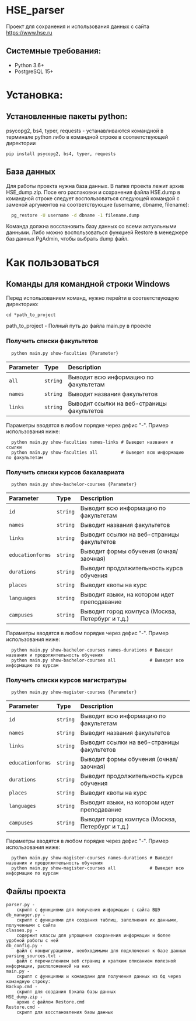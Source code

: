 
# HSE_parser

Проект для сохранения и использования данных с сайта https://www.hse.ru 
## Системные требования:
* Python 3.6+
* PostgreSQL 15+
# Установка:
## Установленные пакеты python:
psycopg2, bs4, typer, requests - устанавливаются командной в терминале python либо в командной строке в соответствующей директории
```
pip install psycopg2, bs4, typer, requests
```

## База данных

Для работы проекта нужна база данных. В папке проекта лежит архив HSE_dump.zip. Посе его распаковки и сохранения файла HSE.dump в командной строке следует воспользоваться следующей командой с заменой аргументов на соответствующие (username, dbname, filename):

```bash
  pg_restore -U username -d dbname -1 filename.dump
```
Команда должна восстановить базу данных со всеми актуальными данными. 
Либо можно воспользоваться функцией Restore в менеджере баз данных PgAdmin, чтобы выбрать dump файл.

# Как пользоваться
## Команды для командной строки Windows
Перед использованием команд, нужно перейти в соответствующую директорию:

```
cd *path_to_project
```
path_to_project - Полный путь до файла main.py в проекте 
### Получить списки факультетов

```
  python main.py show-faculties {Parameter}
```

| Parameter | Type     | Description                |
| :-------- | :------- | :------------------------- |
| `all` | `string` | Выводит всю информацию по факультетам |
| `names` | `string` | Выводит названия факультетов |
| `links` | `string` | Выводит ссылки на веб-страницы факультетов |

Параметры вводятся в любом порядке через дефис "-". Пример использования ниже:
```
  python main.py show-faculties names-links # Выведет названия и ссылки
  python main.py show-faculties all         # Выведет всю информацию по факультетам 
```
### Получить списки курсов бакалавриата

```
  python main.py show-bachelor-courses {Parameter}
```


| Parameter | Type     | Description                       |
| :-------- | :------- | :-------------------------------- |
| `id`      | `string` | Выводит всю информацию по факультетам |
| `names` | `string` | Выводит названия факультетов |
| `links` | `string` | Выводит ссылки на веб-страницы факультетов |
| `educationforms` | `string` | Выводит формы обучения (очная/заочная) |
| `durations` | `string` | Выводит продолжительность курса обучения |
| `places` | `string` | Выводит квоты на курс |
| `languages` | `string` | Выводит языки, на котором идет преподавание |
| `campuses` | `string` | Выводит город компуса (Москва, Петербург и т.д.) |

Параметры вводятся в любом порядке через дефис "-". Пример использования ниже:
```
  python main.py show-bachelor-courses names-durations # Выведет названия и продолжительность обучения
  python main.py show-bachelor-courses all             # Выведет всю информацию по курсам 
```

### Получить списки курсов магистратуры

```
  python main.py show-magister-courses {Parameter}
```


| Parameter | Type     | Description                       |
| :-------- | :------- | :-------------------------------- |
| `id`      | `string` | Выводит всю информацию по факультетам |
| `names` | `string` | Выводит названия факультетов |
| `links` | `string` | Выводит ссылки на веб-страницы факультетов |
| `educationforms` | `string` | Выводит формы обучения (очная/заочная) |
| `durations` | `string` | Выводит продолжительность курса обучения |
| `places` | `string` | Выводит квоты на курс |
| `languages` | `string` | Выводит языки, на котором идет преподавание |
| `campuses` | `string` | Выводит город компуса (Москва, Петербург и т.д.) |

Параметры вводятся в любом порядке через дефис "-". Пример использования ниже:
```
  python main.py show-magister-courses names-durations # Выведет названия и продолжительность обучения
  python main.py show-magister-courses all             # Выведет всю информацию по курсам 
```


## Файлы проекта

```
parser.py -
    скрипт с функциями для получения информации с сайта ВШЭ
db_manager.py -
    скрипт с функциями для создания таблиц, заполнения их данными, полученными с сайта
classes.py -
    содержит классы для упрощения сохранения информации и более удобной работы с ней
db_config.py -
    файл с конфигурациями, необходимыми для подключения к базе данных
parsing_sources.txt -
    файл с перечислением веб страниц и кратким описанием полезной информации, расположенной на них
main.py -
    скрипт с функциями и командами для получения данных из бд через командную строку:
Backup.cmd -
    скрипт для создания бэкапа базы данных
HSE_dump.zip -
    архив с файлом Restore.cmd
Restore.cmd -
    скрипт для восстановления базы данных
```

